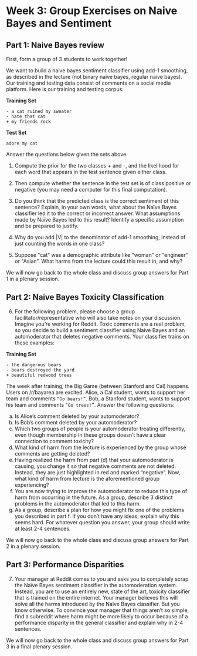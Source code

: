# Week 3: Group Exercises on Naive Bayes and Sentiment

## Part 1: Naive Bayes review

First, form a group of 3 students to work together!

We want to build a naive bayes sentiment classifier using add-1 smoothing, as described in the lecture (not binary naive bayes, regular naive bayes). Our training and testing data consist of comments on a social media platform. Here is our training and testing corpus:

**Training Set**

    - a cat ruined my sweater
    - hate that cat
    + my friends rock

**Test Set**

    adore my cat

Answer the questions below given the sets above.

1. Compute the prior for the two classes + and -, and the likelihood for each word that appears in the test sentence given either class.

2. Then compute whether the sentence in the test set is of class positive or negative (you may need a computer for this final computation).

3. Do you think that the predicted class is the correct sentiment of this sentence? Explain, in your own words, what about the Naïve Bayes classifier led it to the correct or incorrect answer. What assumptions made by Naïve Bayes led to this result? Identify a specific assumption and be prepared to justify.

4. Why do you add |V| to the denominator of add-1 smoothing, instead of just counting the words in one class?

5. Suppose "cat" was a demographic attribute like "woman" or "engineer" or "Asian”. What harms from the lecture could this result in, and why?

We will now go back to the whole class and discuss group answers for Part 1 in a plenary session.

## Part 2: Naive Bayes Toxicity Classification

6. For the following problem, please choose a group facilitator/representative who will also take notes on your discussion.
   Imagine you’re working for Reddit. Toxic comments are a real problem, so you decide to build a sentiment classifier using Naive Bayes and an automoderator that deletes negative comments. Your classifier trains on these examples:

**Training Set**

    - the dangerous bears
    - bears destroyed the yard
    + beautiful redwood trees

   The week after training, the Big Game (between Stanford and Cal) happens. Users on /r/bayarea are excited. Alice, a Cal student, wants to support her team and comments `“Go bears!”`. Bob, a Stanford student, wants to support his team and comments `“Go trees!”`. Answer the following questions:

   <ol type="a">
      <li>Is Alice’s comment deleted by your automoderator?</li>
      <li>Is Bob’s comment deleted by your automoderator?</li>
      <li>Which two groups of people is your automoderator treating differently, even though membership in these groups doesn’t have a clear connection to comment toxicity?</li>
      <li>What kind of harm from the lecture is experienced by the group whose comments are getting deleted?</li>
      <li>Having realized the harm from part (d) that your automoderator is causing, you change it so that negative comments are not deleted. Instead, they are just highlighted in red and marked “negative”. Now, what kind of harm from lecture is the aforementioned group experiencing?</li>
      <li>You are now trying to improve the automoderator to reduce this type of harm from occurring in the future. As a group, describe 3 distinct problems in the automoderator that led to this harm.</li>
      <li>As a group, describe a plan for how you might fix one of the problems you described in part f. If you don’t have any ideas, explain why this seems hard. For whatever question you answer, your group should write at least 2-4 sentences.</li>
   </ol>


   We will now go back to the whole class and discuss group answers for Part 2 in a plenary session.

## Part 3: Performance Disparities

7. Your manager at Reddit comes to you and asks you to completely scrap the Naïve Bayes sentiment classifier in the automoderation system. Instead, you are to use an entirely new, state of the art, toxicity classifier that is trained on the entire internet. Your manager believes this will solve all the harms introduced by the Naïve Bayes classifier. But you know otherwise. To convince your manager that things aren’t so simple, find a subreddit where harm might be more likely to occur because of a performance disparity in the general classifier and explain why in 2-4 sentences. 

We will now go back to the whole class and discuss group answers for Part 3 in a final plenary session.